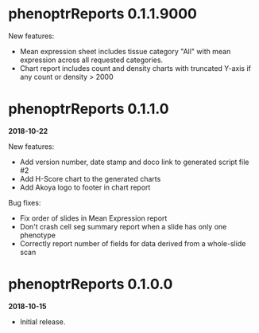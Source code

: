 # phenoptrReports 0.1.1.9000

New features:
- Mean expression sheet includes tissue category "All" with mean expression
  across all requested categories.
- Chart report includes count and density charts with truncated Y-axis 
  if any count or density > 2000
  
# phenoptrReports 0.1.1.0
**2018-10-22**

New features:
- Add version number, date stamp and doco link to generated script file #2
- Add H-Score chart to the generated charts
- Add Akoya logo to footer in chart report

Bug fixes:
- Fix order of slides in Mean Expression report
- Don't crash cell seg summary report when a slide has only one phenotype
- Correctly report number of fields for data derived from a whole-slide scan

# phenoptrReports 0.1.0.0
**2018-10-15**

- Initial release.



